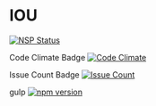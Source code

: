 # IOU
[![NSP Status](https://nodesecurity.io/orgs/lulinorg/projects/68191b52-b355-4746-94aa-19bcbe0ef861/badge)](https://nodesecurity.io/orgs/lulinorg/projects/68191b52-b355-4746-94aa-19bcbe0ef861)


Code Climate Badge [![Code Climate](https://codeclimate.com/github/lulinliao/TCP-UDP/badges/gpa.svg)](https://codeclimate.com/github/lulinliao/TCP-UDP)


Issue Count Badge [![Issue Count](https://codeclimate.com/github/lulinliao/TCP-UDP/badges/issue_count.svg)](https://codeclimate.com/github/lulinliao/TCP-UDP)

gulp  [![npm version](https://badge.fury.io/js/gulp.svg)](https://badge.fury.io/js/gulp)
